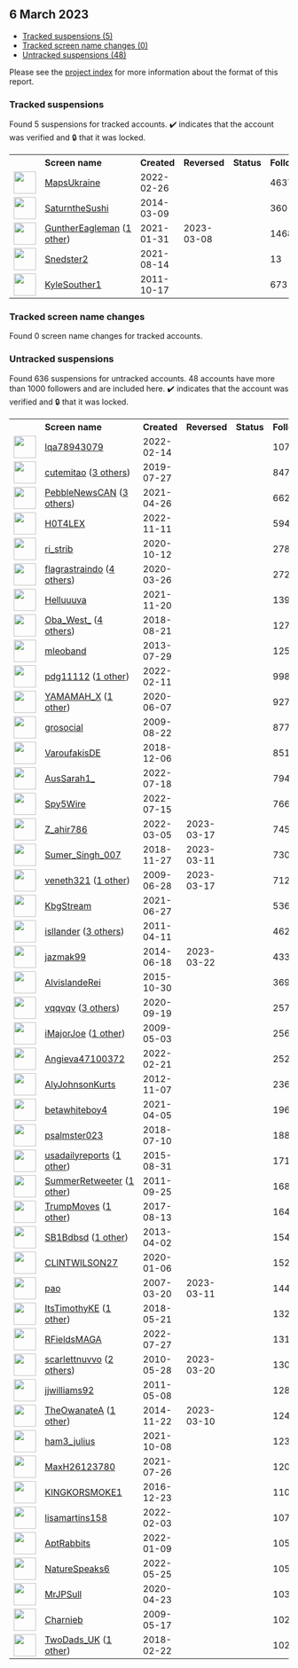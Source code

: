 ##  6 March 2023

* [Tracked suspensions (5)](#tracked-suspensions)
* [Tracked screen name changes (0)](#tracked-screen-name-changes)
* [Untracked suspensions (48)](#untracked-suspensions)

Please see the [project index](https://github.com/travisbrown/twitter-watch) for more information about the format of this report.

### Tracked suspensions

Found 5 suspensions for tracked accounts.
  ✔️ indicates that the account was verified and 🔒 that it was locked.

<table>
    <tr>
        <th></th>
        <th align="left">Screen name</th>
        <th align="left">Created</th>
        <th align="left">Reversed</th>
        <th align="left">Status</th>
        <th align="left">Followers</th>
        <th align="left">Ranking</th></tr>
    </tr>
        <tr>
            <td><a href="https://twitter.com/intent/user?user_id=1497711967091535873">
                <img src="https://pbs.twimg.com/profile_images/1504232702844747782/2wN79C77_normal.jpg" width="40px" height="40px" align="center"/></a>
            </td>
            <td>
                <a href="https://twitter.com/MapsUkraine">MapsUkraine</a></td>
            <td>2022-02-26</td>
            <td></td>
            <td align="center"></td>
            <td>46370</td>
            <td>241</td>
        </tr>
        <tr>
            <td><a href="https://twitter.com/intent/user?user_id=2381182699">
                <img src="https://pbs.twimg.com/profile_images/1587264002702430208/5wsO3LNq_normal.jpg" width="40px" height="40px" align="center"/></a>
            </td>
            <td>
                <a href="https://twitter.com/SaturntheSushi">SaturntheSushi</a></td>
            <td>2014-03-09</td>
            <td></td>
            <td align="center"></td>
            <td>360</td>
            <td>1943</td>
        </tr>
        <tr>
            <td><a href="https://twitter.com/intent/user?user_id=1355721251180961792">
                <img src="https://pbs.twimg.com/profile_images/1595543742383005707/mZUmx7zF_normal.jpg" width="40px" height="40px" align="center"/></a>
            </td>
            <td>
                <a href="https://twitter.com/GuntherEagleman">GuntherEagleman</a>&nbsp;(<a href="https://api.memory.lol/v1/tw/id/1355721251180961792">1 other</a>)&nbsp;</td>
            <td>2021-01-31</td>
            <td>2023-03-08</td>
            <td align="center"></td>
            <td>146810</td>
            <td>5527</td>
        </tr>
        <tr>
            <td><a href="https://twitter.com/intent/user?user_id=1426570471508676617">
                <img src="https://pbs.twimg.com/profile_images/1465360363210297353/GUVYPfUM_normal.jpg" width="40px" height="40px" align="center"/></a>
            </td>
            <td>
                <a href="https://twitter.com/Snedster2">Snedster2</a></td>
            <td>2021-08-14</td>
            <td></td>
            <td align="center"></td>
            <td>13</td>
            <td>26619</td>
        </tr>
        <tr>
            <td><a href="https://twitter.com/intent/user?user_id=393067691">
                <img src="https://pbs.twimg.com/profile_images/1598335568987197440/ylh3t85m_normal.jpg" width="40px" height="40px" align="center"/></a>
            </td>
            <td>
                <a href="https://twitter.com/KyleSouther1">KyleSouther1</a></td>
            <td>2011-10-17</td>
            <td></td>
            <td align="center"></td>
            <td>673</td>
            <td>36967</td>
        </tr></table>

### Tracked screen name changes

Found 0 screen name changes for tracked accounts.

### Untracked suspensions

Found 636 suspensions for untracked accounts.
48 accounts have more than 1000 followers and are included here.
  ✔️ indicates that the account was verified and 🔒 that it was locked.

<table>
    <tr>
        <th></th>
        <th align="left">Screen name</th>
        <th align="left">Created</th>
        <th align="left">Reversed</th>
        <th align="left">Status</th>
        <th align="left">Followers</th>
    </tr>
        <tr>
            <td><a href="https://twitter.com/intent/user?user_id=1493245861987590149">
                <img src="https://pbs.twimg.com/profile_images/1549351834556456961/Rv8e6tZo_normal.jpg" width="40px" height="40px" align="center"/></a>
            </td>
            <td>
                <a href="https://twitter.com/lqa78943079">lqa78943079</a></td>
            <td>2022-02-14</td>
            <td></td>
            <td align="center"></td>
            <td>107350</td>
        </tr>
        <tr>
            <td><a href="https://twitter.com/intent/user?user_id=1154955324211769344">
                <img src="https://pbs.twimg.com/profile_images/1408665166741340168/6mKlK4M__normal.jpg" width="40px" height="40px" align="center"/></a>
            </td>
            <td>
                <a href="https://twitter.com/cutemitao">cutemitao</a>&nbsp;(<a href="https://api.memory.lol/v1/tw/id/1154955324211769344">3 others</a>)&nbsp;</td>
            <td>2019-07-27</td>
            <td></td>
            <td align="center"></td>
            <td>84747</td>
        </tr>
        <tr>
            <td><a href="https://twitter.com/intent/user?user_id=1386521472580177920">
                <img src="https://pbs.twimg.com/profile_images/1574877554426650635/43knnbyJ_normal.jpg" width="40px" height="40px" align="center"/></a>
            </td>
            <td>
                <a href="https://twitter.com/PebbleNewsCAN">PebbleNewsCAN</a>&nbsp;(<a href="https://api.memory.lol/v1/tw/id/1386521472580177920">3 others</a>)&nbsp;</td>
            <td>2021-04-26</td>
            <td></td>
            <td align="center"></td>
            <td>66288</td>
        </tr>
        <tr>
            <td><a href="https://twitter.com/intent/user?user_id=1591209382322266112">
                <img src="https://pbs.twimg.com/profile_images/1591209588120031233/cSy5CJw2_normal.jpg" width="40px" height="40px" align="center"/></a>
            </td>
            <td>
                <a href="https://twitter.com/H0T4LEX">H0T4LEX</a></td>
            <td>2022-11-11</td>
            <td></td>
            <td align="center"></td>
            <td>59451</td>
        </tr>
        <tr>
            <td><a href="https://twitter.com/intent/user?user_id=1315786359559335936">
                <img src="https://pbs.twimg.com/profile_images/1390085820900642816/I5jpOodT_normal.jpg" width="40px" height="40px" align="center"/></a>
            </td>
            <td>
                <a href="https://twitter.com/ri_strib">ri_strib</a></td>
            <td>2020-10-12</td>
            <td></td>
            <td align="center"></td>
            <td>27854</td>
        </tr>
        <tr>
            <td><a href="https://twitter.com/intent/user?user_id=1243250100626960384">
                <img src="https://pbs.twimg.com/profile_images/1593938119308574722/uFbjjuOd_normal.jpg" width="40px" height="40px" align="center"/></a>
            </td>
            <td>
                <a href="https://twitter.com/flagrastraindo">flagrastraindo</a>&nbsp;(<a href="https://api.memory.lol/v1/tw/id/1243250100626960384">4 others</a>)&nbsp;</td>
            <td>2020-03-26</td>
            <td></td>
            <td align="center"></td>
            <td>27201</td>
        </tr>
        <tr>
            <td><a href="https://twitter.com/intent/user?user_id=1462162018711089152">
                <img src="https://pbs.twimg.com/profile_images/1594430532984705024/OM32qvKv_normal.jpg" width="40px" height="40px" align="center"/></a>
            </td>
            <td>
                <a href="https://twitter.com/Helluuuva">Helluuuva</a></td>
            <td>2021-11-20</td>
            <td></td>
            <td align="center"></td>
            <td>13944</td>
        </tr>
        <tr>
            <td><a href="https://twitter.com/intent/user?user_id=1031990431792488448">
                <img src="https://pbs.twimg.com/profile_images/1583798318462820354/y3htM5fy_normal.jpg" width="40px" height="40px" align="center"/></a>
            </td>
            <td>
                <a href="https://twitter.com/Oba_West_">Oba_West_</a>&nbsp;(<a href="https://api.memory.lol/v1/tw/id/1031990431792488448">4 others</a>)&nbsp;</td>
            <td>2018-08-21</td>
            <td></td>
            <td align="center"></td>
            <td>12736</td>
        </tr>
        <tr>
            <td><a href="https://twitter.com/intent/user?user_id=1631518374">
                <img src="https://pbs.twimg.com/profile_images/856579974639230976/eFx8lTtq_normal.jpg" width="40px" height="40px" align="center"/></a>
            </td>
            <td>
                <a href="https://twitter.com/mleoband">mleoband</a></td>
            <td>2013-07-29</td>
            <td></td>
            <td align="center"></td>
            <td>12528</td>
        </tr>
        <tr>
            <td><a href="https://twitter.com/intent/user?user_id=1492113207951228932">
                <img src="https://pbs.twimg.com/profile_images/1537768291183099904/7xJM6LkA_normal.jpg" width="40px" height="40px" align="center"/></a>
            </td>
            <td>
                <a href="https://twitter.com/pdg11112">pdg11112</a>&nbsp;(<a href="https://api.memory.lol/v1/tw/id/1492113207951228932">1 other</a>)&nbsp;</td>
            <td>2022-02-11</td>
            <td></td>
            <td align="center"></td>
            <td>9984</td>
        </tr>
        <tr>
            <td><a href="https://twitter.com/intent/user?user_id=1269671290106871809">
                <img src="https://pbs.twimg.com/profile_images/1519914737496203264/NvSylLRk_normal.jpg" width="40px" height="40px" align="center"/></a>
            </td>
            <td>
                <a href="https://twitter.com/YAMAMAH_X">YAMAMAH_X</a>&nbsp;(<a href="https://api.memory.lol/v1/tw/id/1269671290106871809">1 other</a>)&nbsp;</td>
            <td>2020-06-07</td>
            <td></td>
            <td align="center"></td>
            <td>9278</td>
        </tr>
        <tr>
            <td><a href="https://twitter.com/intent/user?user_id=67783555">
                <img src="https://pbs.twimg.com/profile_images/515240481706344448/jV_OCHHz_normal.png" width="40px" height="40px" align="center"/></a>
            </td>
            <td>
                <a href="https://twitter.com/grosocial">grosocial</a></td>
            <td>2009-08-22</td>
            <td></td>
            <td align="center"></td>
            <td>8771</td>
        </tr>
        <tr>
            <td><a href="https://twitter.com/intent/user?user_id=1070712392043118592">
                <img src="https://pbs.twimg.com/profile_images/1071706642801197056/qqXPzem5_normal.jpg" width="40px" height="40px" align="center"/></a>
            </td>
            <td>
                <a href="https://twitter.com/VaroufakisDE">VaroufakisDE</a></td>
            <td>2018-12-06</td>
            <td></td>
            <td align="center"></td>
            <td>8516</td>
        </tr>
        <tr>
            <td><a href="https://twitter.com/intent/user?user_id=1548836863762243585">
                <img src="https://pbs.twimg.com/profile_images/1548838697629630464/9KPvAKrV_normal.jpg" width="40px" height="40px" align="center"/></a>
            </td>
            <td>
                <a href="https://twitter.com/AusSarah1_">AusSarah1_</a></td>
            <td>2022-07-18</td>
            <td></td>
            <td align="center"></td>
            <td>7947</td>
        </tr>
        <tr>
            <td><a href="https://twitter.com/intent/user?user_id=1548023706563186688">
                <img src="https://pbs.twimg.com/profile_images/1598199661847887874/ZRui3LNw_normal.jpg" width="40px" height="40px" align="center"/></a>
            </td>
            <td>
                <a href="https://twitter.com/Spy5Wire">Spy5Wire</a></td>
            <td>2022-07-15</td>
            <td></td>
            <td align="center"></td>
            <td>7667</td>
        </tr>
        <tr>
            <td><a href="https://twitter.com/intent/user?user_id=1499940799601164290">
                <img src="https://pbs.twimg.com/profile_images/1568807675290390528/57Qp-5tE_normal.jpg" width="40px" height="40px" align="center"/></a>
            </td>
            <td>
                <a href="https://twitter.com/Z_ahir786">Z_ahir786</a></td>
            <td>2022-03-05</td>
            <td>2023-03-17</td>
            <td align="center"></td>
            <td>7455</td>
        </tr>
        <tr>
            <td><a href="https://twitter.com/intent/user?user_id=1067473784305840129">
                <img src="https://pbs.twimg.com/profile_images/1588062679004229632/AC1iLfoS_normal.jpg" width="40px" height="40px" align="center"/></a>
            </td>
            <td>
                <a href="https://twitter.com/Sumer_Singh_007">Sumer_Singh_007</a></td>
            <td>2018-11-27</td>
            <td>2023-03-11</td>
            <td align="center"></td>
            <td>7303</td>
        </tr>
        <tr>
            <td><a href="https://twitter.com/intent/user?user_id=51616757">
                <img src="https://pbs.twimg.com/profile_images/1597262308970856448/r9yQPZ1v_normal.jpg" width="40px" height="40px" align="center"/></a>
            </td>
            <td>
                <a href="https://twitter.com/veneth321">veneth321</a>&nbsp;(<a href="https://api.memory.lol/v1/tw/id/51616757">1 other</a>)&nbsp;</td>
            <td>2009-06-28</td>
            <td>2023-03-17</td>
            <td align="center"></td>
            <td>7125</td>
        </tr>
        <tr>
            <td><a href="https://twitter.com/intent/user?user_id=1409073772133601283">
                <img src="https://pbs.twimg.com/profile_images/1495556908912107522/7LbYrejH_normal.jpg" width="40px" height="40px" align="center"/></a>
            </td>
            <td>
                <a href="https://twitter.com/KbgStream">KbgStream</a></td>
            <td>2021-06-27</td>
            <td></td>
            <td align="center"></td>
            <td>5369</td>
        </tr>
        <tr>
            <td><a href="https://twitter.com/intent/user?user_id=280297045">
                <img src="https://pbs.twimg.com/profile_images/1581803787269931008/HNQeSa1R_normal.jpg" width="40px" height="40px" align="center"/></a>
            </td>
            <td>
                <a href="https://twitter.com/isllander">isllander</a>&nbsp;(<a href="https://api.memory.lol/v1/tw/id/280297045">3 others</a>)&nbsp;</td>
            <td>2011-04-11</td>
            <td></td>
            <td align="center"></td>
            <td>4628</td>
        </tr>
        <tr>
            <td><a href="https://twitter.com/intent/user?user_id=2620506189">
                <img src="https://pbs.twimg.com/profile_images/1427951580465270790/IxfG04zS_normal.jpg" width="40px" height="40px" align="center"/></a>
            </td>
            <td>
                <a href="https://twitter.com/jazmak99">jazmak99</a></td>
            <td>2014-06-18</td>
            <td>2023-03-22</td>
            <td align="center"></td>
            <td>4330</td>
        </tr>
        <tr>
            <td><a href="https://twitter.com/intent/user?user_id=4076357595">
                <img src="https://pbs.twimg.com/profile_images/1138582046538964994/B4t9E4k2_normal.jpg" width="40px" height="40px" align="center"/></a>
            </td>
            <td>
                <a href="https://twitter.com/AlvislandeRei">AlvislandeRei</a></td>
            <td>2015-10-30</td>
            <td></td>
            <td align="center"></td>
            <td>3696</td>
        </tr>
        <tr>
            <td><a href="https://twitter.com/intent/user?user_id=1307262386873663489">
                <img src="https://pbs.twimg.com/profile_images/1547293479776112640/BgLq1auJ_normal.jpg" width="40px" height="40px" align="center"/></a>
            </td>
            <td>
                <a href="https://twitter.com/vqqvqv">vqqvqv</a>&nbsp;(<a href="https://api.memory.lol/v1/tw/id/1307262386873663489">3 others</a>)&nbsp;</td>
            <td>2020-09-19</td>
            <td></td>
            <td align="center"></td>
            <td>2573</td>
        </tr>
        <tr>
            <td><a href="https://twitter.com/intent/user?user_id=37340661">
                <img src="https://pbs.twimg.com/profile_images/1505620783229505542/5S_Em8Wa_normal.jpg" width="40px" height="40px" align="center"/></a>
            </td>
            <td>
                <a href="https://twitter.com/iMajorJoe">iMajorJoe</a>&nbsp;(<a href="https://api.memory.lol/v1/tw/id/37340661">1 other</a>)&nbsp;</td>
            <td>2009-05-03</td>
            <td></td>
            <td align="center"></td>
            <td>2567</td>
        </tr>
        <tr>
            <td><a href="https://twitter.com/intent/user?user_id=1495705836341153793">
                <img src="https://pbs.twimg.com/profile_images/1495706262272684034/_pKxJP5E_normal.jpg" width="40px" height="40px" align="center"/></a>
            </td>
            <td>
                <a href="https://twitter.com/Angieva47100372">Angieva47100372</a></td>
            <td>2022-02-21</td>
            <td></td>
            <td align="center"></td>
            <td>2527</td>
        </tr>
        <tr>
            <td><a href="https://twitter.com/intent/user?user_id=931130899">
                <img src="https://pbs.twimg.com/profile_images/603260384477356032/QLYS6hf4_normal.jpg" width="40px" height="40px" align="center"/></a>
            </td>
            <td>
                <a href="https://twitter.com/AlyJohnsonKurts">AlyJohnsonKurts</a></td>
            <td>2012-11-07</td>
            <td></td>
            <td align="center"></td>
            <td>2365</td>
        </tr>
        <tr>
            <td><a href="https://twitter.com/intent/user?user_id=1379162310258876418">
                <img src="https://pbs.twimg.com/profile_images/1517220658324942851/8B4kSST5_normal.jpg" width="40px" height="40px" align="center"/></a>
            </td>
            <td>
                <a href="https://twitter.com/betawhiteboy4">betawhiteboy4</a></td>
            <td>2021-04-05</td>
            <td></td>
            <td align="center"></td>
            <td>1968</td>
        </tr>
        <tr>
            <td><a href="https://twitter.com/intent/user?user_id=1016482548065562624">
                <img src="https://pbs.twimg.com/profile_images/1478013763294924803/1W9pCpyK_normal.jpg" width="40px" height="40px" align="center"/></a>
            </td>
            <td>
                <a href="https://twitter.com/psalmster023">psalmster023</a></td>
            <td>2018-07-10</td>
            <td></td>
            <td align="center"></td>
            <td>1882</td>
        </tr>
        <tr>
            <td><a href="https://twitter.com/intent/user?user_id=3499193056">
                <img src="https://pbs.twimg.com/profile_images/761194324440805376/fMRTsyGG_normal.jpg" width="40px" height="40px" align="center"/></a>
            </td>
            <td>
                <a href="https://twitter.com/usadailyreports">usadailyreports</a>&nbsp;(<a href="https://api.memory.lol/v1/tw/id/3499193056">1 other</a>)&nbsp;</td>
            <td>2015-08-31</td>
            <td></td>
            <td align="center"></td>
            <td>1710</td>
        </tr>
        <tr>
            <td><a href="https://twitter.com/intent/user?user_id=379965524">
                <img src="https://pbs.twimg.com/profile_images/943197995457220608/cabqIyGo_normal.jpg" width="40px" height="40px" align="center"/></a>
            </td>
            <td>
                <a href="https://twitter.com/SummerRetweeter">SummerRetweeter</a>&nbsp;(<a href="https://api.memory.lol/v1/tw/id/379965524">1 other</a>)&nbsp;</td>
            <td>2011-09-25</td>
            <td></td>
            <td align="center"></td>
            <td>1686</td>
        </tr>
        <tr>
            <td><a href="https://twitter.com/intent/user?user_id=896579895895232512">
                <img src="https://pbs.twimg.com/profile_images/896582255371575297/Ks_QCX21_normal.jpg" width="40px" height="40px" align="center"/></a>
            </td>
            <td>
                <a href="https://twitter.com/TrumpMoves">TrumpMoves</a>&nbsp;(<a href="https://api.memory.lol/v1/tw/id/896579895895232512">1 other</a>)&nbsp;</td>
            <td>2017-08-13</td>
            <td></td>
            <td align="center"></td>
            <td>1649</td>
        </tr>
        <tr>
            <td><a href="https://twitter.com/intent/user?user_id=1321614990">
                <img src="https://pbs.twimg.com/profile_images/1584274159055425538/ufHQAIaN_normal.jpg" width="40px" height="40px" align="center"/></a>
            </td>
            <td>
                <a href="https://twitter.com/SB1Bdbsd">SB1Bdbsd</a>&nbsp;(<a href="https://api.memory.lol/v1/tw/id/1321614990">1 other</a>)&nbsp;</td>
            <td>2013-04-02</td>
            <td></td>
            <td align="center"></td>
            <td>1540</td>
        </tr>
        <tr>
            <td><a href="https://twitter.com/intent/user?user_id=1213975347818926080">
                <img src="https://pbs.twimg.com/profile_images/1557095172349067272/uUtLJIu1_normal.jpg" width="40px" height="40px" align="center"/></a>
            </td>
            <td>
                <a href="https://twitter.com/CLINTWILSON27">CLINTWILSON27</a></td>
            <td>2020-01-06</td>
            <td></td>
            <td align="center"></td>
            <td>1529</td>
        </tr>
        <tr>
            <td><a href="https://twitter.com/intent/user?user_id=1601061">
                <img src="https://pbs.twimg.com/profile_images/1591653683502411776/k-AYkoWf_normal.jpg" width="40px" height="40px" align="center"/></a>
            </td>
            <td>
                <a href="https://twitter.com/pao">pao</a></td>
            <td>2007-03-20</td>
            <td>2023-03-11</td>
            <td align="center"></td>
            <td>1449</td>
        </tr>
        <tr>
            <td><a href="https://twitter.com/intent/user?user_id=998517775051051009">
                <img src="https://pbs.twimg.com/profile_images/1034474006512951296/BlhAjSTU_normal.jpg" width="40px" height="40px" align="center"/></a>
            </td>
            <td>
                <a href="https://twitter.com/ItsTimothyKE">ItsTimothyKE</a>&nbsp;(<a href="https://api.memory.lol/v1/tw/id/998517775051051009">1 other</a>)&nbsp;</td>
            <td>2018-05-21</td>
            <td></td>
            <td align="center"></td>
            <td>1329</td>
        </tr>
        <tr>
            <td><a href="https://twitter.com/intent/user?user_id=1552142190348058625">
                <img src="https://pbs.twimg.com/profile_images/1552142974326374403/1b6bBk5w_normal.jpg" width="40px" height="40px" align="center"/></a>
            </td>
            <td>
                <a href="https://twitter.com/RFieldsMAGA">RFieldsMAGA</a></td>
            <td>2022-07-27</td>
            <td></td>
            <td align="center"></td>
            <td>1314</td>
        </tr>
        <tr>
            <td><a href="https://twitter.com/intent/user?user_id=149273939">
                <img src="https://pbs.twimg.com/profile_images/1589407737523437569/sEd1digy_normal.jpg" width="40px" height="40px" align="center"/></a>
            </td>
            <td>
                <a href="https://twitter.com/scarlettnuvvo">scarlettnuvvo</a>&nbsp;(<a href="https://api.memory.lol/v1/tw/id/149273939">2 others</a>)&nbsp;</td>
            <td>2010-05-28</td>
            <td>2023-03-20</td>
            <td align="center"></td>
            <td>1303</td>
        </tr>
        <tr>
            <td><a href="https://twitter.com/intent/user?user_id=295325105">
                <img src="https://pbs.twimg.com/profile_images/1344018563565293575/qzxe-Vci_normal.jpg" width="40px" height="40px" align="center"/></a>
            </td>
            <td>
                <a href="https://twitter.com/jjwilliams92">jjwilliams92</a></td>
            <td>2011-05-08</td>
            <td></td>
            <td align="center"></td>
            <td>1283</td>
        </tr>
        <tr>
            <td><a href="https://twitter.com/intent/user?user_id=2906980118">
                <img src="https://pbs.twimg.com/profile_images/1597688988302811139/cbIrO9h3_normal.jpg" width="40px" height="40px" align="center"/></a>
            </td>
            <td>
                <a href="https://twitter.com/TheOwanateA">TheOwanateA</a>&nbsp;(<a href="https://api.memory.lol/v1/tw/id/2906980118">1 other</a>)&nbsp;</td>
            <td>2014-11-22</td>
            <td>2023-03-10</td>
            <td align="center"></td>
            <td>1245</td>
        </tr>
        <tr>
            <td><a href="https://twitter.com/intent/user?user_id=1446536994570571780">
                <img src="https://pbs.twimg.com/profile_images/1448931089972617217/EKyMxu8k_normal.jpg" width="40px" height="40px" align="center"/></a>
            </td>
            <td>
                <a href="https://twitter.com/ham3_julius">ham3_julius</a></td>
            <td>2021-10-08</td>
            <td></td>
            <td align="center"></td>
            <td>1236</td>
        </tr>
        <tr>
            <td><a href="https://twitter.com/intent/user?user_id=1419739773539868676">
                <img src="https://pbs.twimg.com/profile_images/1581379458329722880/N7aQGNxU_normal.jpg" width="40px" height="40px" align="center"/></a>
            </td>
            <td>
                <a href="https://twitter.com/MaxH26123780">MaxH26123780</a></td>
            <td>2021-07-26</td>
            <td></td>
            <td align="center"></td>
            <td>1209</td>
        </tr>
        <tr>
            <td><a href="https://twitter.com/intent/user?user_id=812138678717923330">
                <img src="https://pbs.twimg.com/profile_images/1055580556556144641/kmBEyDp9_normal.jpg" width="40px" height="40px" align="center"/></a>
            </td>
            <td>
                <a href="https://twitter.com/KINGKORSMOKE1">KINGKORSMOKE1</a></td>
            <td>2016-12-23</td>
            <td></td>
            <td align="center"></td>
            <td>1101</td>
        </tr>
        <tr>
            <td><a href="https://twitter.com/intent/user?user_id=1489213153124573185">
                <img src="https://pbs.twimg.com/profile_images/1489213316262076424/siwWvUmu_normal.jpg" width="40px" height="40px" align="center"/></a>
            </td>
            <td>
                <a href="https://twitter.com/lisamartins158">lisamartins158</a></td>
            <td>2022-02-03</td>
            <td></td>
            <td align="center"></td>
            <td>1075</td>
        </tr>
        <tr>
            <td><a href="https://twitter.com/intent/user?user_id=1480073801794822149">
                <img src="https://pbs.twimg.com/profile_images/1592165964048699392/3ZJAaBnA_normal.jpg" width="40px" height="40px" align="center"/></a>
            </td>
            <td>
                <a href="https://twitter.com/AptRabbits">AptRabbits</a></td>
            <td>2022-01-09</td>
            <td></td>
            <td align="center"></td>
            <td>1054</td>
        </tr>
        <tr>
            <td><a href="https://twitter.com/intent/user?user_id=1529429222229409792">
                <img src="https://pbs.twimg.com/profile_images/1596298321986994179/dU_FAv9H_normal.jpg" width="40px" height="40px" align="center"/></a>
            </td>
            <td>
                <a href="https://twitter.com/NatureSpeaks6">NatureSpeaks6</a></td>
            <td>2022-05-25</td>
            <td></td>
            <td align="center"></td>
            <td>1050</td>
        </tr>
        <tr>
            <td><a href="https://twitter.com/intent/user?user_id=1253392831642841088">
                <img src="https://pbs.twimg.com/profile_images/1333867027010887687/lC4rAjqk_normal.jpg" width="40px" height="40px" align="center"/></a>
            </td>
            <td>
                <a href="https://twitter.com/MrJPSull">MrJPSull</a></td>
            <td>2020-04-23</td>
            <td></td>
            <td align="center"></td>
            <td>1036</td>
        </tr>
        <tr>
            <td><a href="https://twitter.com/intent/user?user_id=40664514">
                <img src="https://pbs.twimg.com/profile_images/644620936625410049/yWmlgbVS_normal.jpg" width="40px" height="40px" align="center"/></a>
            </td>
            <td>
                <a href="https://twitter.com/Charnieb">Charnieb</a></td>
            <td>2009-05-17</td>
            <td></td>
            <td align="center"></td>
            <td>1025</td>
        </tr>
        <tr>
            <td><a href="https://twitter.com/intent/user?user_id=966716182509293568">
                <img src="https://pbs.twimg.com/profile_images/1410584585407287298/q6SdF62C_normal.jpg" width="40px" height="40px" align="center"/></a>
            </td>
            <td>
                <a href="https://twitter.com/TwoDads_UK">TwoDads_UK</a>&nbsp;(<a href="https://api.memory.lol/v1/tw/id/966716182509293568">1 other</a>)&nbsp;</td>
            <td>2018-02-22</td>
            <td></td>
            <td align="center"></td>
            <td>1020</td>
        </tr></table>

